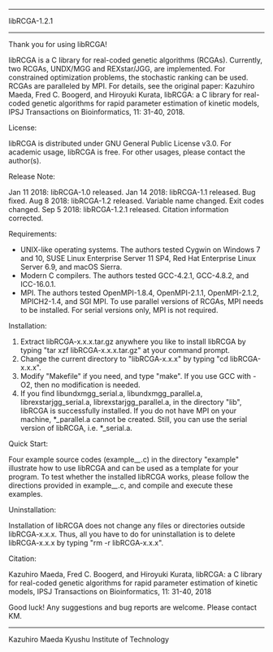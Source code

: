 
*****************
  libRCGA-1.2.1
*****************


Thank you for using libRCGA!

libRCGA is a C library for real-coded genetic algorithms (RCGAs). Currently, two RCGAs, UNDX/MGG and REXstar/JGG, are implemented. For constrained optimization problems, the stochastic ranking can be used. RCGAs are paralleled by MPI. For details, see the original paper: Kazuhiro Maeda, Fred C. Boogerd, and Hiroyuki Kurata, libRCGA: a C library for real-coded genetic algorithms for rapid parameter estimation of kinetic models, IPSJ Transactions on Bioinformatics, 11: 31-40, 2018.


License:

libRCGA is distributed under GNU General Public License v3.0. For academic usage, libRCGA is free. For other usages, please contact the author(s).


Release Note:

Jan 11 2018: libRCGA-1.0 released.
Jan 14 2018: libRCGA-1.1 released. Bug fixed.
Aug  8 2018: libRCGA-1.2 released. Variable name changed. Exit codes changed.
Sep  5 2018: libRCGA-1.2.1 released. Citation information corrected.


Requirements:

- UNIX-like operating systems. The authors tested Cygwin on Windows 7 and 10, SUSE Linux Enterprise Server 11 SP4, Red Hat Enterprise Linux Server 6.9, and macOS Sierra.
- Modern C compilers. The authors tested GCC-4.2.1, GCC-4.8.2, and ICC-16.0.1.
- MPI. The authors tested OpenMPI-1.8.4, OpenMPI-2.1.1, OpenMPI-2.1.2, MPICH2-1.4, and SGI MPI. To use parallel versions of RCGAs, MPI needs to be installed. For serial versions only, MPI is not required.


Installation:

1. Extract libRCGA-x.x.x.tar.gz anywhere you like to install libRCGA by typing "tar xzf libRCGA-x.x.x.tar.gz" at your command prompt.
2. Change the current directory to "libRCGA-x.x.x" by typing "cd libRCGA-x.x.x".
3. Modify "Makefile" if you need, and type "make". If you use GCC with -O2, then no modification is needed.
4. If you find libundxmgg_serial.a, libundxmgg_parallel.a, librexstarjgg_serial.a, librexstarjgg_parallel.a, in the directory "lib", libRCGA is successfully installed. If you do not have MPI on your machine, *_parallel.a cannot be created. Still, you can use the serial version of libRCGA, i.e. *_serial.a.


Quick Start:

Four example source codes (example_*_*.c) in the directory "example" illustrate how to use libRCGA and can be used as a template for your program. To test whether the installed libRCGA works, please follow the directions provided in example_*_*.c, and compile and execute these examples.


Uninstallation:

Installation of libRCGA does not change any files or directories outside libRCGA-x.x.x. Thus, all you have to do for uninstallation is to delete libRCGA-x.x.x by typing "rm -r libRCGA-x.x.x".


Citation:

Kazuhiro Maeda, Fred C. Boogerd, and Hiroyuki Kurata, libRCGA: a C library for real-coded genetic algorithms for rapid parameter estimation of kinetic models, IPSJ Transactions on Bioinformatics, 11: 31-40, 2018


Good luck! Any suggestions and bug reports are welcome. Please contact KM.


-------------------------------
Kazuhiro Maeda
Kyushu Institute of Technology
